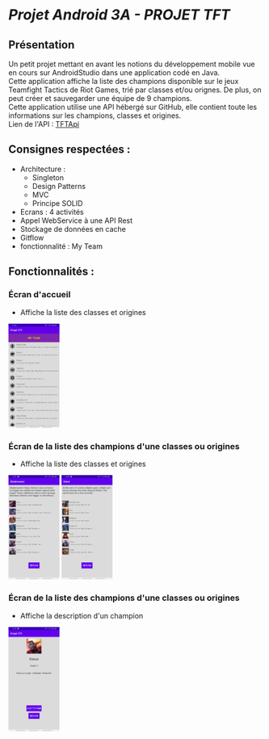 <h1>
  <i>Projet Android 3A - PROJET TFT</i>
</h1>
<h2>
  Présentation
</h2>
<p>
  Un petit projet mettant en avant les notions du développement mobile vue en cours sur AndroidStudio dans une application codé en Java. 
  <br>
  Cette application affiche la liste des champions disponible sur le jeux Teamfight Tactics de Riot Games, trié par classes et/ou orignes.
  De plus, on peut créer et sauvegarder une équipe de 9 champions.
  <br>
  Cette application utilise une API hébergé sur GitHub, elle contient toute les informations sur les champions, classes et origines.
  <br>
  Lien de l'API : <a href="https://github.com/ChristianStephenn/Projet_Android/blob/master/TFTAPI.json">TFTApi</a>
</p>
<h2>
  Consignes respectées :
</h2>
<p>
  <ul>
    <li>Architecture : <ul> 
                           <li>Singleton</li> 
                           <li>Design Patterns</li>
                           <li>MVC</li> 
                           <li>Principe SOLID</li>
                       </ul>
    <li>Ecrans : 4 activités</li>
    <li>Appel WebService à une API Rest</li>
    <li>Stockage de données en cache</li>
    <li>Gitflow</li>
    <li>fonctionnalité : My Team</li>
  </ul>
</p>
<h2>
  Fonctionnalités :
</h2>
<h3>
  Écran d'accueil
</h3>
<ul><li>Affiche la liste des classes et origines</li></ul>
<img src="img/imgReadMe/ListeClassesOrigines.jpg" width="20%" height="20%">
<h3>
  Écran de la liste des champions d'une classes ou origines
</h3>
<ul><li>Affiche la liste des classes et origines</li></ul>
<div>
  <img src="img/imgReadMe/ListeChampions.jpg" width="20%" height="20%"> 
  <img src="img/imgReadMe/ListChampion2.jpg" width="20%" height="20%">
</div>
<h3>
  Écran de la liste des champions d'une classes ou origines
</h3>
<ul><li>Affiche la description d'un champion</li></ul>
<img src="img/imgReadMe/DescChampion.jpg" width="20%" height="20%">
